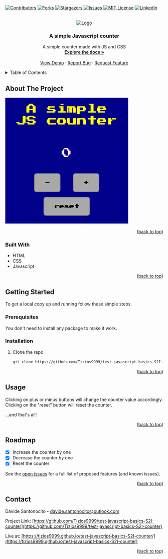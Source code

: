 <!-- Improved compatibility of back to top link: See: https://github.com/othneildrew/Best-README-Template/pull/73 -->

<a name="readme-top"></a>

<!--
*** Thanks for checking out the Best-README-Template. If you have a suggestion
*** that would make this better, please fork the repo and create a pull request
*** or simply open an issue with the tag "enhancement".
*** Don't forget to give the project a star!
*** Thanks again! Now go create something AMAZING! :D
-->

<!-- PROJECT SHIELDS -->
<!--
*** I'm using markdown "reference style" links for readability.
*** Reference links are enclosed in brackets [ ] instead of parentheses ( ).
*** See the bottom of this document for the declaration of the reference variables
*** for contributors-url, forks-url, etc. This is an optional, concise syntax you may use.
*** https://www.markdownguide.org/basic-syntax/#reference-style-links
-->

[![Contributors][contributors-shield]][contributors-url]
[![Forks][forks-shield]][forks-url]
[![Stargazers][stars-shield]][stars-url]
[![Issues][issues-shield]][issues-url]
[![MIT License][license-shield]][license-url]
[![LinkedIn][linkedin-shield]][linkedin-url]

<!-- PROJECT LOGO -->
<br />
<div align="center">
  <a href="https://github.com/Tizios9999/test-javascript-basics-S2I-counter">
    <img src="https://www.kindpng.com/picc/m/160-1608792_circle-document-icon-png-transparent-png.png" alt="Logo" width="80" height="80">
  </a>

<h3 align="center">A simple Javascript counter</h3>

  <p align="center">
    A simple counter made with JS and CSS
    <br />
    <a href="https://github.com/Tizios9999/test-javascript-basics-S2I-counter"><strong>Explore the docs »</strong></a>
    <br />
    <br />
    <a href="https://tizios9999.github.io/test-javascript-basics-S2I-counter">View Demo</a>
    ·
    <a href="https://github.com/Tizios9999/test-javascript-basics-S2I-counter/issues">Report Bug</a>
    ·
    <a href="https://github.com/Tizios9999/test-javascript-basics-S2I-counter/issues">Request Feature</a>
  </p>
</div>

<!-- TABLE OF CONTENTS -->
<details>
  <summary>Table of Contents</summary>
  <ol>
    <li>
      <a href="#about-the-project">About The Project</a>
      <ul>
        <li><a href="#built-with">Built With</a></li>
      </ul>
    </li>
    <li>
      <a href="#getting-started">Getting Started</a>
      <ul>
        <li><a href="#prerequisites">Prerequisites</a></li>
        <li><a href="#installation">Installation</a></li>
      </ul>
    </li>
    <li><a href="#usage">Usage</a></li>
    <li><a href="#roadmap">Roadmap</a></li>
    <li><a href="#contact">Contact</a></li>
  </ol>
</details>

<!-- ABOUT THE PROJECT -->

## About The Project

[![Product Name Screen Shot][product-screenshot]](https://tizios9999.github.io/test-javascript-basics-S2I-counter/)

<p align="right">(<a href="#readme-top">back to top</a>)</p>

### Built With

- HTML
- CSS
- Javascript

<p align="right">(<a href="#readme-top">back to top</a>)</p>

<!-- GETTING STARTED -->

## Getting Started

To get a local copy up and running follow these simple steps.

### Prerequisites

You don't need to install any package to make it work.

### Installation

1. Clone the repo
   ```sh
   git clone https://github.com/Tizios9999/test-javascript-basics-S2I-counter.git
   ```

<p align="right">(<a href="#readme-top">back to top</a>)</p>

<!-- USAGE EXAMPLES -->

## Usage

Clicking on plus or minus buttons will change the counter value accordingly.
Clicking on the "reset" button will reset the counter.

...and that's all!

<p align="right">(<a href="#readme-top">back to top</a>)</p>

<!-- ROADMAP -->

## Roadmap

- [x] Increase the counter by one
- [x] Decrease the counter by one
- [x] Reset the counter

See the [open issues](https://github.com/Tizios9999/test-javascript-basics-S2I-counter/issues) for a full list of proposed features (and known issues).

<p align="right">(<a href="#readme-top">back to top</a>)</p>

<!-- CONTACT -->

## Contact

Davide Santonocito - davide.santonocito@outlook.com

Project Link: [https://github.com/Tizios9999/test-javascript-basics-S2I-counter](https://github.com/Tizios9999/test-javascript-basics-S2I-counter)

Live at: [https://tizios9999.github.io/test-javascript-basics-S2I-counter/](https://tizios9999.github.io/test-javascript-basics-S2I-counter)

<p align="right">(<a href="#readme-top">back to top</a>)</p>

<!-- MARKDOWN LINKS & IMAGES -->
<!-- https://www.markdownguide.org/basic-syntax/#reference-style-links -->

[contributors-shield]: https://img.shields.io/github/contributors/Tizios9999/test-javascript-basics-S2I-counter.svg?style=for-the-badge
[contributors-url]: https://github.com/Tizios9999/test-javascript-basics-S2I-counter/graphs/contributors
[forks-shield]: https://img.shields.io/github/forks/Tizios9999/test-javascript-basics-S2I-counter.svg?style=for-the-badge
[forks-url]: https://github.com/Tizios9999/test-javascript-basics-S2I-counter/network/members
[stars-shield]: https://img.shields.io/github/stars/Tizios9999/test-javascript-basics-S2I-counter.svg?style=for-the-badge
[stars-url]: https://github.com/Tizios9999/test-javascript-basics-S2I-counter/stargazers
[issues-shield]: https://img.shields.io/github/issues/Tizios9999/test-javascript-basics-S2I-counter.svg?style=for-the-badge
[issues-url]: https://github.com/Tizios9999/test-javascript-basics-S2I-counter/issues
[license-shield]: https://img.shields.io/github/license/Tizios9999/test-javascript-basics-S2I-counter.svg?style=for-the-badge
[license-url]: https://github.com/Tizios9999/test-javascript-basics-S2I-counter/blob/master/LICENSE.txt
[linkedin-shield]: https://img.shields.io/badge/-LinkedIn-black.svg?style=for-the-badge&logo=linkedin&colorB=555
[linkedin-url]: https://linkedin.com/in/davide-santonocito-36ab84170
[product-screenshot]: img/preview.png
